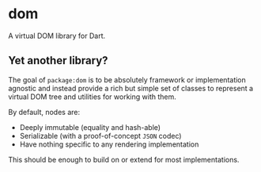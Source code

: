 # dom

A virtual DOM library for Dart.

## Yet another library?

The goal of `package:dom` is to be absolutely framework or implementation
agnostic and instead provide a rich but simple set of classes to represent a
virtual DOM tree and utilities for working with them.

By default, nodes are:

* Deeply immutable (equality and hash-able)
* Serializable (with a proof-of-concept `JSON` codec)
* Have nothing specific to any rendering implementation

This should be enough to build on or extend for most implementations.
